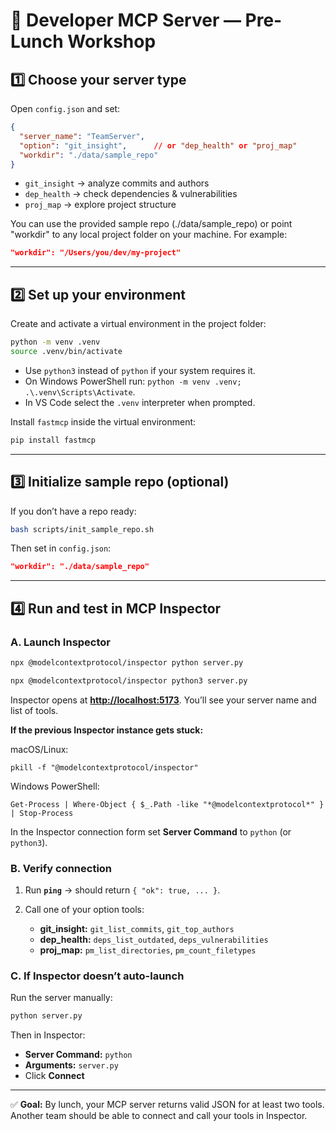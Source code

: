 # 🧰 Developer MCP Server — Pre-Lunch Workshop

## 1️⃣ Choose your server type

Open `config.json` and set:

```json
{
  "server_name": "TeamServer",
  "option": "git_insight",      // or "dep_health" or "proj_map"
  "workdir": "./data/sample_repo"
}
```

* `git_insight` → analyze commits and authors
* `dep_health` → check dependencies & vulnerabilities
* `proj_map` → explore project structure

You can use the provided sample repo (./data/sample_repo)
or point "workdir" to any local project folder on your machine.
For example:

```json
"workdir": "/Users/you/dev/my-project"
```

---

## 2️⃣ Set up your environment

Create and activate a virtual environment in the project folder:

```bash
python -m venv .venv
source .venv/bin/activate
```

* Use `python3` instead of `python` if your system requires it.
* On Windows PowerShell run: `python -m venv .venv; .\.venv\Scripts\Activate`.
* In VS Code select the `.venv` interpreter when prompted.

Install `fastmcp` inside the virtual environment:

```bash
pip install fastmcp
```

---

## 3️⃣ Initialize sample repo (optional)

If you don’t have a repo ready:

```bash
bash scripts/init_sample_repo.sh
```

Then set in `config.json`:

```json
"workdir": "./data/sample_repo"
```

---

## 4️⃣ Run and test in MCP Inspector

### A. Launch Inspector

```bash
npx @modelcontextprotocol/inspector python server.py
```
```bash
npx @modelcontextprotocol/inspector python3 server.py
```

Inspector opens at **[http://localhost:5173](http://localhost:5173)**.
You’ll see your server name and list of tools.


**If the previous Inspector instance gets stuck:**

macOS/Linux:

```pkill -f "@modelcontextprotocol/inspector"```


Windows PowerShell:

```Get-Process | Where-Object { $_.Path -like "*@modelcontextprotocol*" } | Stop-Process```

In the Inspector connection form set **Server Command** to `python` (or `python3`).


### B. Verify connection

1. Run **`ping`** → should return `{ "ok": true, ... }`.
2. Call one of your option tools:

   * **git_insight:** `git_list_commits`, `git_top_authors`
   * **dep_health:** `deps_list_outdated`, `deps_vulnerabilities`
   * **proj_map:** `pm_list_directories`, `pm_count_filetypes`

### C. If Inspector doesn’t auto-launch

Run the server manually:

```bash
python server.py
```

Then in Inspector:

* **Server Command:** `python`
* **Arguments:** `server.py`
* Click **Connect**

---

✅ **Goal:** By lunch, your MCP server returns valid JSON for at least two tools.
Another team should be able to connect and call your tools in Inspector.
